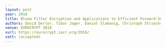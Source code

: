 ```yaml
---
layout: post
year: 2018	
title: Bloom Filter Encryption and Applications to Efficient Forward-Secret 0-RTT Key Exchange
authors: David Derler, Tibor Jager, Daniel Slamanig, Christoph Striecks
venue: EUROCRYPT 2018
vurl: https://eurocrypt.iacr.org/2018/
vatt: (accepted)
---
```


